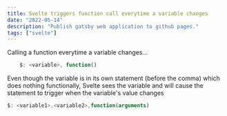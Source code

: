```yaml
---
title: Svelte triggers function call everytime a variable changes
date: "2022-05-14"
description: "Publish gatsby web application to github pages."
tags: ["svelte"]
---
```


Calling a function everytime a variable changes...

```js
    $: <variable>, function()
```

Even though the variable is in its own statement (before the comma) which does nothing functionally,
Svelte sees the variable and will cause the statement to trigger when the variable's value changes

```js
$: <variable1>,<variable2>,function(arguments)
```
